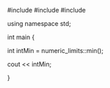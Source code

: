 #include<iostream>
#include<string>
#include<limits>

using namespace std;


int main
{

  
  int intMin = numeric_limits<int>::min();

cout << intMin;




}
